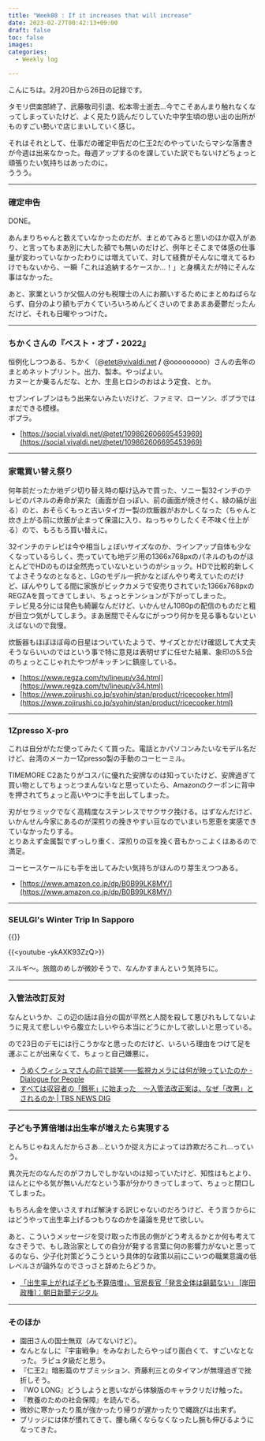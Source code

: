 ```yaml
---
title: "Week08 : If it increases that will increase"
date: 2023-02-27T00:42:13+09:00
draft: false
toc: false
images:
categories:
  - Weekly log

---
```

こんにちは。2月20日から26日の記録です。

タモリ倶楽部終了、武藤敬司引退、松本零士逝去…今でこそあんまり触れなくなってしまっていたけど、よく見たり読んだりしていた中学生頃の思い出の出所がものすごい勢いで店じまいしていく感じ。

それはそれとして、仕事だの確定申告だの仁王2だのやっていたらマシな落書きが今週は出来なかった。毎週アップするのを課していた訳でもないけどちょっと頑張りたい気持ちはあったのに。  
ううう。

<!--more-->

---

### 確定申告

DONE。

あんまりちゃんと数えていなかったのだが、まとめてみると思いのほか収入があり、と言ってもまあ別に大した額でも無いのだけど、例年とそこまで体感の仕事量が変わっていなかったわりには増えていて、対して経費がそんなに増えてるわけでもないから、一瞬「これは追納するケースか…！」と身構えたが特にそんな事はなかった。

あと、家業というか父個人の分も税理士の人にお願いするためにまとめねばらならず、自分のより額もデカくていろいろめんどくさいのでまあまあ憂鬱だったんだけど、それも日曜やっつけた。

---

### ちかくさんの『ベスト・オブ・2022』

恒例化しつつある、ちかく（@etet@vivaldi.net **/** @ooooooooo）さんの去年のまとめネットプリント。出力、製本。やっぱよい。  
カヌーとか乗るんだな、とか、生島ヒロシのおはよう定食、とか。

セブンイレブンはもう出来ないみたいだけど、ファミマ、ローソン、ポプラではまだできる模様。  
ポプラ。

- [https://social.vivaldi.net/@etet/109862606695453969](https://social.vivaldi.net/@etet/109862606695453969)

---

### 家電買い替え祭り

何年前だったか地デジ切り替え時の駆け込みで買った、ソニー製32インチのテレビのパネルの寿命が来た（画面が白っぽい、前の画面が焼き付く、緑の縞が出る）のと、おそらくもっと古いタイガー製の炊飯器がおかしくなった（ちゃんと炊き上がる前に炊飯が止まって保温に入り、ねっちゃりしたくそ不味く仕上がる）ので、もろもろ買い替えに。

32インチのテレビは今や相当しょぼいサイズなのか、ラインアップ自体も少なくなっているらしく、売っていても地デジ用の1366x768pxのパネルのものがほとんどでHDのものは全然売っていないというのがショック。HDで比較的新しくてよさそうなのとなると、LGのモデル一択かなとぼんやり考えていたのだけど、ぼんやりしてる間に家族がビックカメラで安売りされていた1366x768pxのREGZAを買ってきてしまい、ちょっとテンションが下がってしまった。   
テレビ見る分には発色も綺麗なんだけど、いかんせん1080pの配信のものだと粗が目立つ気がしてしまう。まあ居間でそんなにがっつり何かを見る事もないといえばないので我慢。

炊飯器もほぼほぼ母の目星はついていたようで、サイズとかだけ確認して大丈夫そうならいいのではという事で特に意見は表明せずに任せた結果、象印の5.5合のちょっとこじゃれたやつがキッチンに鎮座している。

- [https://www.regza.com/tv/lineup/v34.html](https://www.regza.com/tv/lineup/v34.html)
- [https://www.zojirushi.co.jp/syohin/stan/product/ricecooker.html](https://www.zojirushi.co.jp/syohin/stan/product/ricecooker.html)

---

### 1Zpresso X-pro

これは自分がただ使ってみたくて買った。電話とかパソコンみたいなモデル名だけど、台湾のメーカー1Zpresso製の手動のコーヒーミル。

TIMEMORE C2あたりがコスパに優れた安牌なのは知っていたけど、安牌過ぎて買い物としてちょっとつまんないなと思っていたら、Amazonのクーポンに背中を押されてちょっと高いやつに手を出してしまった。

刃がセラミックでなく高精度なステンレスでサクサク挽ける。はずなんだけど、いかんせん今家にあるのが深煎りの挽きやすい豆なのでいまいち恩恵を実感できていなかったりする。  
とりあえず金属製でずっしり重く、深煎りの豆を挽く音もかっこよくはあるので満足。

コーヒースケールにも手を出してみたい気持ちがほんのり芽生えつつある。

- [https://www.amazon.co.jp/dp/B0B99LK8MY/](https://www.amazon.co.jp/dp/B0B99LK8MY/)

---

### SEULGI's Winter Trip In Sapporo

{{<youtube iargMiv7GI4>}}

{{<youtube -ykAXK93ZzQ>}}

スルギ～。旅館のめしが微妙そうで、なんかすまんという気持ちに。

---

### 入管法改訂反対

なんというか、この辺の話は自分の国が平然と人間を殺して悪びれもしてないように見えて悲しいやら腹立たしいやら本当にどうにかして欲しいと思っている。

ので23日のデモには行こうかなと思ったのだけど、いろいろ理由をつけて足を運ぶことが出来なくて、ちょっと自己嫌悪に。

- [うめくウィシュマさんの前で談笑――監視カメラには何が映っていたのか - Dialogue for People](https://d4p.world/news/20001/)
- [すべては収容者の「餓死」に始まった　～入管法改正案は、なぜ「改悪」とされるのか | TBS NEWS DIG](https://newsdig.tbs.co.jp/articles/-/336564?display=1)

---

### 子ども予算倍増は出生率が増えたら実現する

とんちじゃねえんだからさあ…というか捉え方によっては詐欺だろこれ…っていう。

異次元だのなんだのがフカしでしかないのは知っていたけど、知性はもとより、ほんとにやる気が無いんだなという事が分かりきってしまって、ちょっと閉口してしまった。

もちろん金を使いさえすれば解決する訳じゃないのだろうけど、そう言うからにはどうやって出生率上げるつもりなのかを議論を見せて欲しい。

あと、こういうメッセージを受け取った市民の側がどう考えるかとか何も考えてなさそうで、もし政治家としての自分が発する言葉に何の影響力がないと思ってるのなら、少子化対策どうこうという具体的な政策以前にこいつの職業意識の低レベルさが論外なのでさっさと辞めたらどうか。

- [「出生率上がれば子ども予算倍増」、官房長官「発言全体は齟齬ない」 [岸田政権]：朝日新聞デジタル](https://www.asahi.com/articles/ASR2S3W2LR2SUTFK00C.html)

---

### そのほか

- 園田さんの国士無双（みてないけど）。
- なんとなしに『宇宙戦争』をみなおしたらやっぱり面白くて、すごいなとなった。ラピュタ級だと思う。
- 『仁王2』暗影篇のサブミッション、斉藤利三とのタイマンが無理過ぎで挫折しそう。
- 『WO LONG』どうしようと思いながら体験版のキャラクリだけ触った。
- 『教養のための社会保障』を読んでる。
- 微妙に寒かったり風が強かったり帰りが遅かったりで縄跳びは出来ず。
- ブリッジには体が慣れてきて、腰も痛くならなくなったし腕も伸びるようになってきた。
